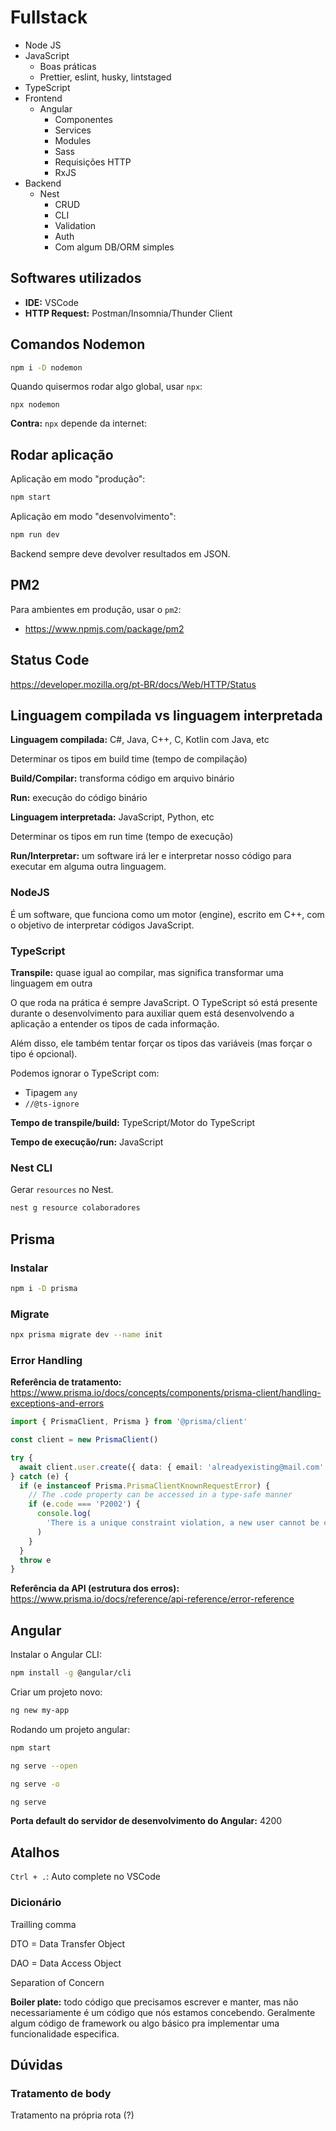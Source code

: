 # Fullstack

- Node JS
- JavaScript
  - Boas práticas
  - Prettier, eslint, husky, lintstaged
- TypeScript
- Frontend
  - Angular
    - Componentes
    - Services
    - Modules
    - Sass
    - Requisições HTTP
    - RxJS
- Backend
  - Nest
    - CRUD
    - CLI
    - Validation
    - Auth
    - Com algum DB/ORM simples

## Softwares utilizados

- **IDE:** VSCode
- **HTTP Request:** Postman/Insomnia/Thunder Client

## Comandos Nodemon

```bash
npm i -D nodemon
```

Quando quisermos rodar algo global, usar `npx`:

```
npx nodemon
```

**Contra:** `npx` depende da internet:

## Rodar aplicação

Aplicação em modo "produção":

```bash
npm start
```

Aplicação em modo "desenvolvimento":

```bash
npm run dev
```

Backend sempre deve devolver resultados em JSON.

## PM2

Para ambientes em produção, usar o `pm2`:

- https://www.npmjs.com/package/pm2

## Status Code

https://developer.mozilla.org/pt-BR/docs/Web/HTTP/Status

## Linguagem compilada vs linguagem interpretada

**Linguagem compilada:** C#, Java, C++, C, Kotlin com Java, etc

Determinar os tipos em build time (tempo de compilação)

**Build/Compilar:** transforma código em arquivo binário

**Run:** execução do código binário



**Linguagem interpretada:** JavaScript, Python, etc

Determinar os tipos em run time (tempo de execução)

**Run/Interpretar:** um software irá ler e interpretar nosso código para executar em alguma outra linguagem.

### NodeJS

É um software, que funciona como um motor (engine), escrito em C++, com o objetivo de interpretar códigos JavaScript.

### TypeScript

**Transpile:** quase igual ao compilar, mas significa transformar uma linguagem em outra

O que roda na prática é sempre JavaScript. O TypeScript só está presente durante o desenvolvimento para auxiliar quem está desenvolvendo a aplicação a entender os tipos de cada informação.

Além disso, ele também tentar forçar os tipos das variáveis (mas forçar o tipo é opcional).

Podemos ignorar o TypeScript com:

- Tipagem `any`
- `//@ts-ignore`

**Tempo de transpile/build:** TypeScript/Motor do TypeScript

**Tempo de execução/run:** JavaScript

### Nest CLI

Gerar `resources` no Nest.

```bash
nest g resource colaboradores
```

## Prisma

### Instalar

```bash
npm i -D prisma
```

### Migrate

```bash
npx prisma migrate dev --name init
```

### Error Handling

**Referência de tratamento:** https://www.prisma.io/docs/concepts/components/prisma-client/handling-exceptions-and-errors

```typescript
import { PrismaClient, Prisma } from '@prisma/client'

const client = new PrismaClient()

try {
  await client.user.create({ data: { email: 'alreadyexisting@mail.com' } })
} catch (e) {
  if (e instanceof Prisma.PrismaClientKnownRequestError) {
    // The .code property can be accessed in a type-safe manner
    if (e.code === 'P2002') {
      console.log(
        'There is a unique constraint violation, a new user cannot be created with this email'
      )
    }
  }
  throw e
}
```

**Referência da API (estrutura dos erros):** https://www.prisma.io/docs/reference/api-reference/error-reference

## Angular

Instalar o Angular CLI:

```bash
npm install -g @angular/cli
```

Criar um projeto novo:

```bash
ng new my-app
```

Rodando um projeto angular:

```bash
npm start
```

```bash
ng serve --open
```

```bash
ng serve -o
```

```bash
ng serve
```

**Porta default do servidor de desenvolvimento do Angular:** 4200

## Atalhos

`Ctrl + .`: Auto complete no VSCode

### Dicionário

Trailling comma

DTO = Data Transfer Object

DAO = Data Access Object

Separation of Concern

**Boiler plate:** todo código que precisamos escrever e manter, mas não necessariamente é um código que nós estamos concebendo. Geralmente algum código de framework ou algo básico pra implementar uma funcionalidade especifica.

## Dúvidas

### Tratamento de body

Tratamento na própria rota (?)

